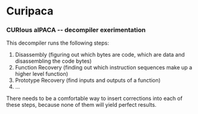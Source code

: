 # Curipaca

### CURIous alPACA -- decompiler exerimentation

This decompiler runs the following steps:

1. Disassembly (figuring out which bytes are code, which are data and disassembling the code bytes)
2. Function Recovery (finding out which instruction sequences make up a higher level function)
3. Prototype Recovery (find inputs and outputs of a function)
4. ...

There needs to be a comfortable way to insert corrections into each of these steps, because none of them will yield perfect results.
